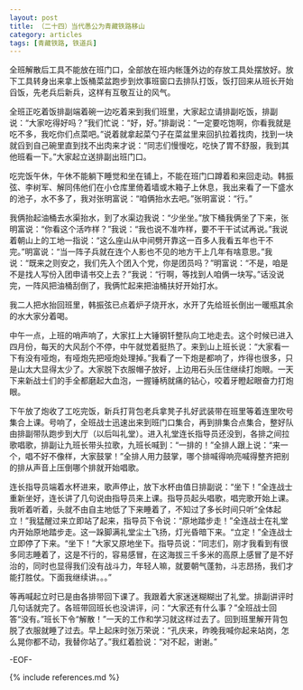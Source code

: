 ```yaml
---
layout: post
title: （二十四）当代愚公为青藏铁路移山
category: articles
tags: [青藏铁路, 铁道兵]
---
```


全班解散后工具不能放在班门口，全部放在班内帐篷外边的存放工具处摆放好。放下工具转身出来拿上饭桶菜盆跑步到炊事班窗口去排队打饭，饭打回来从班长开始舀饭，先老兵后新兵，这样有互敬互让的风气。

全班正吃着饭排副端着碗一边吃着来到我们班里，大家起立请排副吃饭，排副说：“大家吃得好吗？”我们忙说：“好，好。”排副说：“一定要吃饱啊，你看我就是吃不多，我吃你们点菜吧。”说着就拿起菜勺子在菜盆里来回扒拉着找肉，找到一块就舀到自己碗里直到找不出肉来才说：“同志们慢慢吃，吃快了胃不舒服，我到其他班看一下。”大家起立送排副出班门口。

吃完饭午休，午休不能躺下睡觉和坐在铺上，不能在班门口蹲着和来回走动。韩振弦、李树军、解同伟他们在小仓库里倚着墙或木箱子上休息，我出来看了一下盛水的池子，水不多了，我对张明富说：“咱俩抬水去吧。”张明富说：“行。”

我俩抬起油桶去水渠抬水，到了水渠边我说：“少坐坐。”放下桶我俩坐了下来，张明富说：“你看这个活咋样？”我说：“我也说不准咋样，要不干干试试再说。”我说着朝山上的工地一指说：“这么座山从中间劈开靠这一百多人我看五年也干不完。”明富说：“当一阵子兵就在连个人影也不见的地方干上几年有啥意思。”我说：“既来之则安之，我们先入个团入个党，你是团员吗？”明富说：“不是，咱是不是找人写份入团申请书交上去？”我说：“行啊，等找到人咱俩一块写。”话没说完，一阵风把油桶刮倒了，我俩忙起来把油桶扶好开始打水。

我二人把水抬回班里，韩振弦已点着炉子烧开水，水开了先给班长倒出一暖瓶其余的水大家分着喝。

中午一点，上班的哨声响了，大家扛上大锤钢钎整队向工地走去。这个时候已进入四月份，每天的大风刮个不停，中午就觉着挺热了。来到山上班长说：“大家看一下有没有哑炮，有哑炮先把哑炮处理掉。”我看了一下炮是都响了，炸得也很多，只是山太大显得太少了。大家脱下衣服帽子放好，上边用石头压住继续打炮眼。一天下来新战士们的手全都磨起大血泡，一握锤柄就痛的钻心，咬着牙瞪起眼奋力打炮眼。

下午放了炮收了工吃完饭，新兵打背包老兵拿凳子扎好武装带在班里等着连里吹号集合上课。号响了，全班战士迅速出来到班门口集合，再到排集合点集合，整好队由排副带队跑步到大厅（以后叫礼堂）。进入礼堂连长指导员还没到，各排之间拉歌唱歌，排副让九班长带头拉歌，九班长喊到：“一排的！”全排人跟上说：“来一个，唱不好不像样，大家鼓掌！”全排人用力鼓掌，哪个排喊得响亮喊得整齐把别的排从声音上压倒哪个排就开始唱歌。

连长指导员端着水杯进来，歌声停止，放下水杯由值日排副说：“坐下！”全连战士重新坐好，连长讲了几句说由指导员来上课。指导员起头唱歌，唱完歌开始上课。我听着听着，头就不由自主地低了下来睡着了，不知过了多长时间只听“全体起立！”我猛醒过来立即站了起来，指导员下令说：“原地踏步走！”全连战士在礼堂内开始原地踏步走。这一跺脚满礼堂尘土飞扬，灯光昏暗下来。“立定！”全连战士立即停了下来。“坐下！”大家又原地坐下。指导员说：“同志们，刚才我看到有很多同志睡着了，这是不行的，容易感冒，在这海拔三千多米的高原上感冒了是不好治的，同时也显得我们没有战斗力，年轻人嘛，就要朝气蓬勃，斗志昂扬，我们才能打胜仗。下面我继续讲。。。”

等再喊起立时已是由各排带回下课了。我跟着大家迷迷糊糊出了礼堂。排副讲评时几句话就完了。各班带回班长也没讲评，问：“大家还有什么事？”全班战士回答“没有。”班长下令“解散！”一天的工作和学习就这样过去了。回到班里解开背包脱了衣服就睡了过去。早上起床时张万荣说：“孔庆来，昨晚我喊你起来站岗，怎么晃你都不动，我替你站了。”我红着脸说：“对不起，谢谢。”

-EOF-

{% include references.md %}
